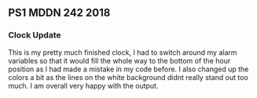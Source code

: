 ## PS1 MDDN 242 2018

### Clock Update


This is my pretty much finished clock, I had to switch around my alarm variables so that it would fill the whole way to the bottom of the hour position as I had made a mistake in my code before. I also changed up the colors a bit as the lines on the white background didnt really stand out too much. I am overall very happy with the output.



